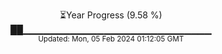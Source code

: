 <p align="center">
⏳Year Progress (9.58 %) <br>
██▁▁▁▁▁▁▁▁▁▁▁▁▁▁▁▁▁▁▁▁▁▁▁▁▁▁▁▁ <br>
<sub>Updated: Mon, 05 Feb 2024 01:12:05 GMT</sub>
</p>

